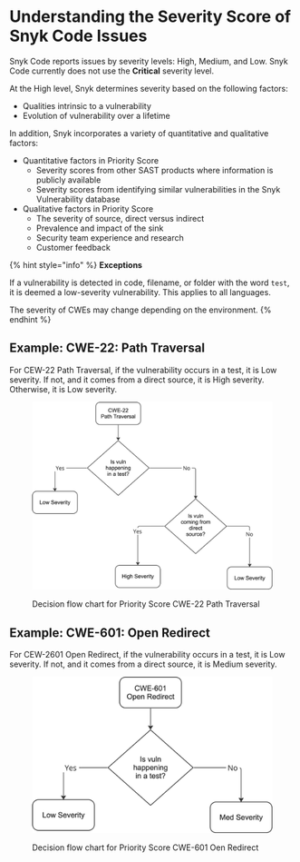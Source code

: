 # Understanding the Severity Score of Snyk Code Issues

Snyk Code reports issues by severity levels: High, Medium, and Low. Snyk Code currently does not use the **Critical** severity level.

At the High level, Snyk determines severity based on the following factors:

* Qualities intrinsic to a vulnerability
* Evolution of vulnerability over a lifetime

In addition, Snyk incorporates a variety of quantitative and qualitative factors:

* Quantitative factors in Priority Score
  * Severity scores from other SAST products where information is publicly available
  * Severity scores from identifying similar vulnerabilities in the Snyk Vulnerability database
* Qualitative factors in Priority Score
  * The severity of source, direct versus indirect
  * Prevalence and impact of the sink
  * Security team experience and research
  * Customer feedback

{% hint style="info" %}
**Exceptions**

If a vulnerability is detected in code, filename, or folder with the word `test`, it is deemed a low-severity vulnerability. This applies to all languages.



The severity of CWEs may change depending on the environment.
{% endhint %}

## Example: CWE-22: Path Traversal

For CEW-22 Path Traversal, if the vulnerability occurs in a test, it is Low severity. If not, and it comes from a direct source, it is High severity. Otherwise, it is Low severity.

<figure><img src="../../../.gitbook/assets/image (2) (2).png" alt="Decision flow chart for Priority Score CWE-22 Path Traversal"><figcaption><p>Decision flow chart for Priority Score CWE-22 Path Traversal</p></figcaption></figure>

## Example: CWE-601: Open Redirect

For CEW-2601 Open Redirect, if the vulnerability occurs in a test, it is Low severity. If not, and it comes from a direct source, it is Medium severity.

<figure><img src="../../../.gitbook/assets/image (5) (8).png" alt="Decision flow chart for Priority Score CWE-601 Oen Redirect"><figcaption><p>Decision flow chart for Priority Score CWE-601 Oen Redirect</p></figcaption></figure>

